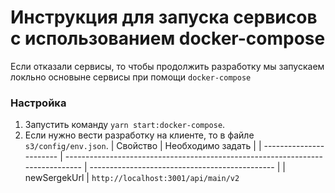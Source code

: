 # Инструкция для запуска сервисов с использованием docker-compose

Если отказали сервисы, то чтобы продолжить разработку мы запускаем локльно основыне сервисы при помощи `docker-compose`

### Настройка

1. Запустить команду `yarn start:docker-compose`.
2. Если нужно вести разработку на клиенте, то в файле `s3/config/env.json`.
   | Свойство | Необходимо задать |
   | ----------------------- | ------------------------------------------------------------------------------ | ---------------------------------------------- |
   | newSergekUrl | `http://localhost:3001/api/main/v2`
